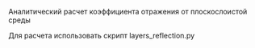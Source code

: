 Аналитический расчет коэффициента отражения от плоскослоистой среды

Для расчета использовать скрипт layers_reflection.py
